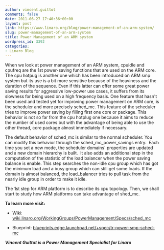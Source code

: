 ```yaml
---
author: vincent.guittot
comments: false
date: 2011-06-27 17:40:36+00:00
layout: post
link: https://www.linaro.org/blog/power-management-of-an-arm-system/
slug: power-management-of-an-arm-system
title: Power Management of an ARM system
wordpress_id: 3392
categories:
- Linaro Blog
---
```


When we look at power management of an ARM system, cpuidle and cpufreq are the 1st power-saving functions that are used on the ARM core.  The cpu hotpug is another one which has been introduced on ARM smp system but its use is a bit more sensitive because of the heaviness and the duration of the sequence. Even if this latter can offer some great power saving results for aggressive low-power use cases, it suffers from its slowness for being used on a high frequency basis. One feature that hasn't been used and tested yet for improving power management on ARM core, is the scheduler and more precisely sched_mc. This feature of the scheduler tries to improve power saving by filling first one core or package. This behavior is not so far from the cpu hotplug one because it aims to reduce the number of used cores but with the advantage of being able to use the other thread, core package almost immediately if necessary.

The default behavior of sched_mc is similar to the normal scheduler. You can modify this behavior through the sched_mc_power_savings entry.  Each time you set a new mode, the  scheduler domains' properties are updated and a new domain hierarchy is built.  It also adds an additional step in the computation of the statistic of the load balancer when the power saving balance is enable. This step searches the non-idle cpu group which has got the minimum load and a busy group which can still get some loads. If the domain is almost balanced, the load_balancer tries to pull task from the nearly idle group in order to make it idle.

The 1st step for ARM platform is to describe its cpu topology. Then, we shall start to study how ARM platforms can take advantage of shed_mc.

**To learn more visit:**
* Wiki:  [wiki.linaro.org/WorkingGroups/PowerManagement/Specs/sched_mc](https://wiki.linaro.org/WorkingGroups/PowerManagement/Specs/sched_mc)

* Blueprint: [blueprints.edge.launchpad.net/+spec/tr-power-smp-sched-mc](https://blueprints.edge.launchpad.net/+spec/tr-power-smp-sched-mc)

_**Vincent Guittot is a Power Management Specialist for Linaro**_
